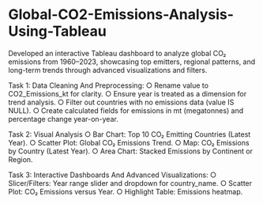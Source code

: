 # Global-CO2-Emissions-Analysis-Using-Tableau
Developed an interactive Tableau dashboard to analyze global CO₂ emissions from 1960–2023, showcasing top emitters, regional patterns, and long-term trends through advanced visualizations and filters.

Task 1:
Data Cleaning And Preprocessing:
○ Rename value to CO2_Emissions_kt for clarity.
○ Ensure year is treated as a dimension for trend analysis.
○ Filter out countries with no emissions data (value IS NULL).
○ Create calculated fields for emissions in mt (megatonnes) and percentage change year-on-year.

Task 2:
Visual Analysis
○ Bar Chart: Top 10 CO₂ Emitting Countries (Latest Year).
○ Scatter Plot: Global CO₂ Emissions Trend.
○ Map: CO₂ Emissions by Country (Latest Year).
○ Area Chart: Stacked Emissions by Continent or Region.

Task 3:
Interactive Dashboards And Advanced Visualizations:
○ Slicer/Filters: Year range slider and dropdown for country_name. 
○ Scatter Plot: CO₂ Emissions versus Year.
○ Highlight Table: Emissions heatmap.
